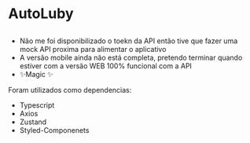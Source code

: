 # AutoLuby
## 



- Não me foi disponibilizado o toekn da API então tive que fazer uma mock API proxima para alimentar o aplicativo
- A versão mobile ainda não está completa, pretendo terminar quando estiver com a versão WEB 100% funcional com a API
- ✨Magic ✨

Foram utilizados como dependencias:
- Typescript
- Axios
- Zustand
- Styled-Componenets

